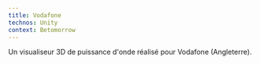 ```yaml
---
title: Vodafone
technos: Unity
context: Betomorrow
---
```


Un visualiseur 3D de puissance d'onde réalisé pour Vodafone (Angleterre).